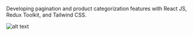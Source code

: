 Developing pagination and product categorization features with React JS, Redux Toolkit, and Tailwind CSS.


![alt text](http://client/home-page.png)
